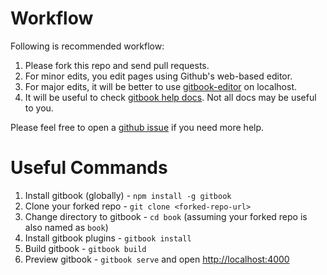 Workflow
============

Following is recommended workflow:

1. Please fork this repo and send pull requests.
2. For minor edits, you edit pages using Github's web-based editor.
3. For major edits, it will be better to use [gitbook-editor](https://github.com/GitbookIO/editor) on localhost.
4. It will be useful to check [gitbook help docs](http://help.gitbook.io/). Not all docs may be useful to you.

Please feel free to open a [github issue](https://github.com/wpveda/book/issues) if you need more help.


Useful Commands
=================

1. Install gitbook (globally) - `npm install -g gitbook`
2. Clone your forked repo -  `git clone <forked-repo-url>`
3. Change directory to gitbook - `cd book` (assuming your forked repo is also named as `book`)
4. Install gitbook plugins - `gitbook install`
5. Build gitbook - `gitbook build`
6. Preview gitbook - `gitbook serve` and open [http://localhost:4000](http://localhost:4000)

